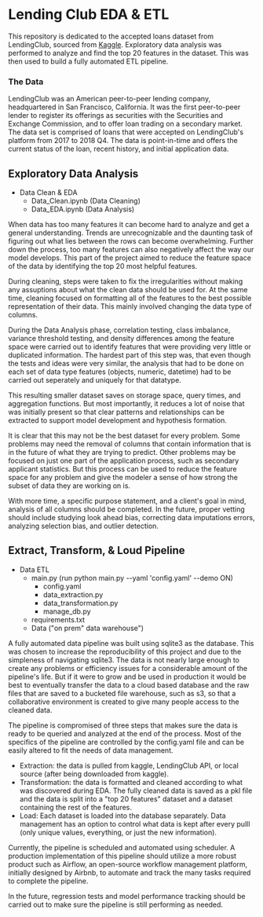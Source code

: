 # Lending Club EDA & ETL

This repository is dedicated to the accepted loans dataset from LendingClub, sourced from [Kaggle](https://www.kaggle.com/wordsforthewise/lending-club). Exploratory data analysis was performed to analyze and find the top 20 features in the dataset. This was then used to build a fully automated ETL pipeline. 

### The Data

LendingClub was an American peer-to-peer lending company, headquartered in San Francisco, California. It was the first peer-to-peer lender to register its offerings as securities with the Securities and Exchange Commission, and to offer loan trading on a secondary market. The data set is comprised of loans that were accepted on LendingClub's platform from 2017 to 2018 Q4. The data is point-in-time and offers the current status of the loan, recent history, and initial application data. 

## Exploratory Data Analysis

 - Data Clean & EDA
   - Data_Clean.ipynb (Data Cleaning)
   - Data_EDA.ipynb (Data Analysis)

When data has too many features it can become hard to analyze and get a general understanding. Trends are unrecognizable and the daunting task of figuring out what lies between the rows can become overwhelming. Further down the process, too many features can also negatively affect the way our model develops. This part of the project aimed to reduce the feature space of the data by identifying the top 20 most helpful features. 

During cleaning, steps were taken to fix the irregularities without making any assuptions about what the clean data should be used for. At the same time, cleaning focused on formatting all of the features to the best possible representation of their data. This mainly involved changing the data type of columns.

During the Data Analysis phase, correlation testing, class imbalance, variance threshold testing, and density differences among the feature space were carried out to identify features that were providing very little or duplicated information. The hardest part of this step was, that even though the tests and ideas were very similar, the analysis that had to be done on each set of data type features (objects, numeric, datetime) had to be carried out seperately and uniquely for that datatype. 

This resulting smaller dataset saves on storage space, query times, and aggregation functions. But most importantly, it reduces a lot of noise that was initially present so that clear patterns and relationships can be extracted to support model development and hypothesis formation. 

It is clear that this may not be the best dataset for every problem. Some problems may need the removal of columns that contain information that is in the future of what they are trying to predict. Other problems may be focused on just one part of the application process, such as secondary applicant statistics. But this process can be used to reduce the feature space for any problem and give the modeler a sense of how strong the subset of data they are working on is. 

With more time, a specific purpose statement, and a client's goal in mind, analysis of all columns should be completed. In the future, proper vetting should include studying look ahead bias, correcting data imputations errors, analyzing selection bias, and outlier detection.  

## Extract, Transform, & Loud Pipeline

- Data ETL 
  - main.py (run python main.py --yaml 'config.yaml' --demo ON)
    - config.yaml
    - data_extraction.py
    - data_transformation.py
    - manage_db.py
  - requirements.txt
  - Data ("on prem" data warehouse")
   
A fully automated data pipeline was built using sqlite3 as the database. This was chosen to increase the reproducibility of this project and due to the simpleness of navigating sqlite3. The data is not nearly large enough to create any problems or efficiency issues for a considerable amount of the pipeline's life. But if it were to grow and be used in production it would be best to eventually transfer the data to a cloud based database and the raw files that are saved to a bucketed file warehouse, such as s3, so that a collaborative environment is created to give many people access to the cleaned data. 

The pipeline is compromised of three steps that makes sure the data is ready to be queried and analyzed at the end of the process. Most of the specifics of the pipeline are controlled by the config.yaml file and can be easily altered to fit the needs of data management.

 - Extraction: the data is pulled from kaggle, LendingClub API, or local source (after being downloaded from kaggle).
 - Transformation: the data is formatted and cleaned according to what was discovered during EDA. The fully cleaned data is saved as a pkl file and the data is split into a "top 20 features" dataset and a dataset containing the rest of the features. 
 - Load: Each dataset is loaded into the database separately. Data management has an option to control what data is kept after every pulll (only unique values, everything, or just the new information). 
 
Currently, the pipeline is scheduled and automated using scheduler. A production implementation of this pipeline should utilize a more robust product such as Airflow, an open-source workflow management platform, initially designed by Airbnb, to automate and track the many tasks required to complete the pipeline.

In the future, regression tests and model performance tracking should be carried out to make sure the pipeline is still performing as needed. 



